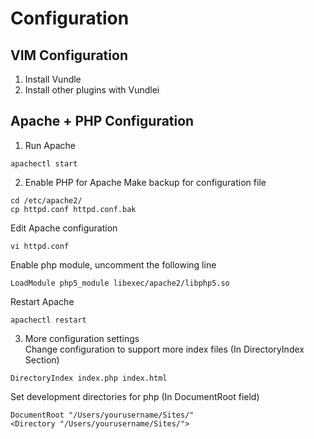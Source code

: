 # Configuration
## VIM Configuration
1. Install Vundle 
2. Install other plugins with Vundlei

## Apache + PHP Configuration
1. Run Apache  
```
apachectl start  
``` 
2. Enable PHP for Apache
Make backup for configuration file    
```
cd /etc/apache2/   
cp httpd.conf httpd.conf.bak  
```  
Edit Apache configuration 
```
vi httpd.conf  
```  
Enable php module, uncomment the following line    
```
LoadModule php5_module libexec/apache2/libphp5.so   
```   
Restart Apache  
```
apachectl restart  
``` 
3. More configuration settings   
Change configuration to support more index files (In DirectoryIndex Section)   
```
DirectoryIndex index.php index.html  
``` 
Set development directories for php (In DocumentRoot field)   
```
DocumentRoot "/Users/yourusername/Sites/"  
<Directory "/Users/yourusername/Sites/">
```  
    

